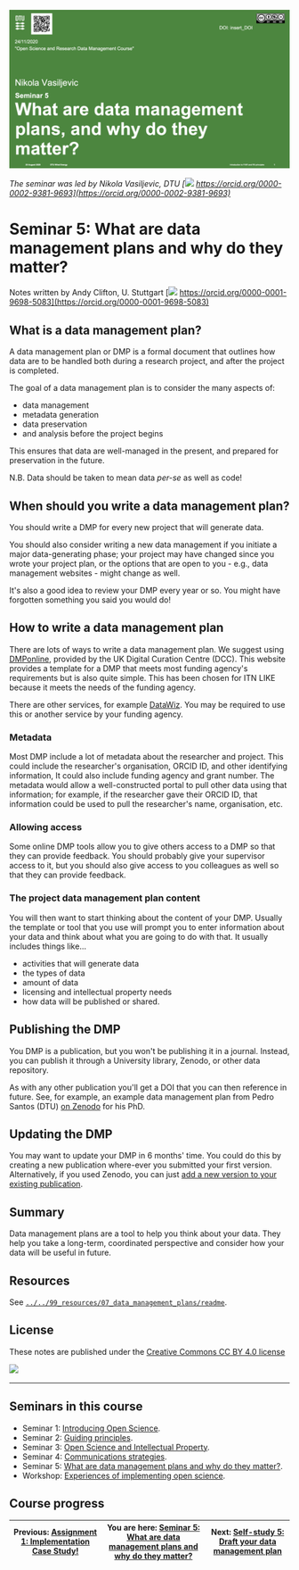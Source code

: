 [![](../seminar_05_slides_draft.png)](../beamer/main.pdf)

_The seminar was led by Nikola Vasiljevic, DTU [![](https://orcid.org/sites/default/files/images/orcid_16x16.png) https://orcid.org/0000-0002-9381-9693](https://orcid.org/0000-0002-9381-9693)_

# Seminar 5: What are data management plans and why do they matter?
Notes written by Andy Clifton, U. Stuttgart [![](https://orcid.org/sites/default/files/images/orcid_16x16.png) https://orcid.org/0000-0001-9698-5083](https://orcid.org/0000-0001-9698-5083)

## What is a data management plan?

A data management plan or DMP is a formal document that outlines how data are to be handled both during a research project, and after the project is completed.

The goal of a data management plan is to consider the many aspects of: 
 * data management
 * metadata generation
 * data preservation
 * and analysis before the project begins

This ensures that data are well-managed in the present, and prepared for preservation in the future.

N.B. Data should be taken to mean data _per-se_ as well as code!

## When should you write a data management plan?
You should write a DMP for every new project that will generate data.

You should also consider writing a new data management if you initiate a major data-generating phase; your project may have changed since you wrote your project plan, or the options that are open to you - e.g., data management websites - might change as well.

It's also a good idea to review your DMP every year or so. You might have forgotten something you said you would do!

## How to write a data management plan

There are lots of ways to write a data management plan. We suggest using [DMPonline](https://dmponline.dcc.ac.uk/), provided by the UK Digital Curation Centre (DCC). This website provides a template for a DMP that meets most funding agency's requirements but is also quite simple. This has been chosen for ITN LIKE because it meets the needs of the funding agency.

There are other services, for example [DataWiz](https://datawiz.leibniz-psychology.org/DataWiz/). You may be required to use this or another service by your funding agency.

### Metadata
Most DMP include a lot of metadata about the researcher and project. This could include the researcher's organisation, ORCID ID, and other identifying information, It could also include funding agency and grant number. The metadata would allow a well-constructed portal to pull other data using that information; for example, if the researcher gave their ORCID ID, that information could be used to pull the researcher's name, organisation, etc.

### Allowing access
Some online DMP tools allow you to give others access to a DMP so that they can provide feedback. You should probably give your supervisor access to it, but you should also give access to you colleagues as well so that they can provide feedback.

### The project data management plan content
You will then want to start thinking about the content of your DMP. Usually the template or tool that you use will prompt you to enter information about your data and think about what you are going to do with that. It usually includes things like...
- activities that will generate data
- the types of data
- amount of data
- licensing and intellectual property needs
- how data will be published or shared.

## Publishing the DMP
You DMP is a publication, but you won't be publishing it in a journal. Instead, you can publish it through a University library, Zenodo, or other data repository. 

As with any other publication you'll get a DOI that you can then reference in future. See, for example, an example data management plan from Pedro Santos (DTU) [on Zenodo](https://zenodo.org/record/4009127) for his PhD.

## Updating the DMP
You may want to update your DMP in 6 months' time. You could do this by creating a new publication where-ever you submitted your first version. Alternatively, if you used Zenodo, you can just [add a new version to your existing publication](https://help.zenodo.org/#versioning). 

## Summary
Data management plans are a tool to help you think about your data. They help you take a long-term, coordinated perspective and consider how your data will be useful in future.

## Resources
See [`../../99_resources/07_data_management_plans/readme`](../../99_resources/07_data_management_plans/readme).

## License
These notes are published under the [Creative Commons CC BY 4.0 license](https://creativecommons.org/licenses/by/4.0/)

![](https://mirrors.creativecommons.org/presskit/buttons/80x15/png/by-sa.png)

---

## Seminars in this course
- Seminar 1: [Introducing Open Science](../../01_seminar1/notes/readme.md).
- Seminar 2: [Guiding principles](../../03_seminar2/notes/readme.md).
- Seminar 3: [Open Science and Intellectual Property](../../05_seminar3/notes/readme.md).
- Seminar 4: [Communications strategies](../../07_seminar4/notes/readme.md).
- Seminar 5: [What are data management plans and why do they matter?](../../10_seminar5/notes/readme.md).
- Workshop: [Experiences of implementing open science](../../12_workshop1/notes/readme.md).

## Course progress
| Previous: [Assignment 1: Implementation Case Study!](../../09_assignment1/readme.md) | You are here: [Seminar 5: What are data management plans and why do they matter?](../readme.md) | Next: [Self-study 5: Draft your data management plan](../../11_selfstudy5/readme.md) |
| -- | -- | -- |
